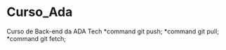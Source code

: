 # Curso_Ada
Curso de Back-end da ADA Tech
*command git push;
*command git pull;
*command git fetch;
